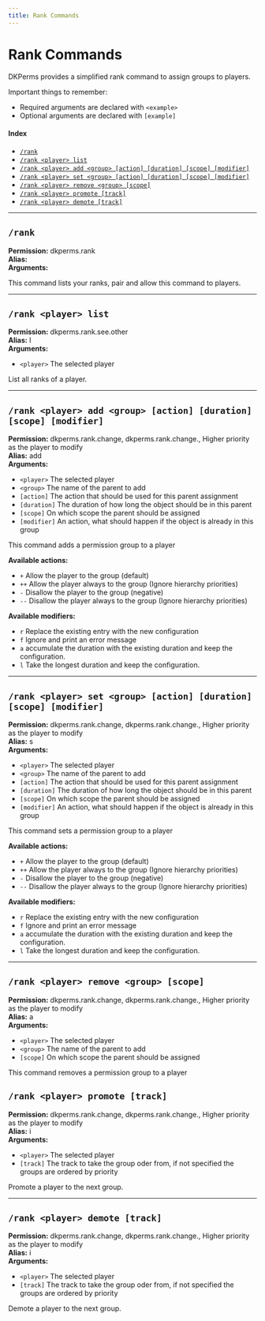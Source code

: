 ```yaml
---
title: Rank Commands
---
```


# Rank Commands

DKPerms provides a simplified rank command to assign groups to players.

Important things to remember:
* Required arguments are declared with ```<example>```
* Optional arguments are declared with ```[example]```


#### Index

* [```/rank```](#rank)
* [```/rank <player> list```](#rank-player-list)
* [```/rank <player> add <group> [action] [duration] [scope] [modifier]```](#rank-player-add-group-action-duration-scope-modifier)
* [```/rank <player> set <group> [action] [duration] [scope] [modifier]```](#rank-player-set-group-action-duration-scope-modifier)
* [```/rank <player> remove <group> [scope]```](#rank-player-remove-group-scope)
* [```/rank <player> promote [track]```](#rank-player-promote-track)
* [```/rank <player> demote [track]```](#rank-player-demote-track)

***

## **```/rank```**

**Permission:** dkperms.rank<br/>
**Alias:**  <br/>
**Arguments:**

This command lists your ranks, pair and allow this command to players.

***

## **```/rank <player> list```**

**Permission:** dkperms.rank.see.other<br/>
**Alias:** l <br/>
**Arguments:**

* `<player>` The selected player

List all ranks of a player.

***

## **```/rank <player> add <group> [action] [duration] [scope] [modifier]```**

**Permission:** dkperms.rank.change, dkperms.rank.change.<rank>, Higher priority as the player to modify <br/>
**Alias:** add <br/>
**Arguments:**

* `<player>` The selected player
* `<group>` The name of the parent to add
* `[action]` The action that should be used for this parent assignment
* `[duration]` The duration of how long the object should be in this parent
* `[scope]` On which scope the parent should be assigned
* `[modifier]` An action, what should happen if the object is already in this group

This command adds a permission group to a player

**Available actions:**

* `+` Allow the player to the group (default)
* `++` Allow the player always to the group (Ignore hierarchy priorities)
* `-` Disallow the player to the group (negative)
* `--` Disallow the player always to the group (Ignore hierarchy priorities)

**Available modifiers:**

* `r` Replace the existing entry with the new configuration
* `f` Ignore and print an error message
* `a` accumulate the duration with the existing duration and keep the configuration.
* `l` Take the longest duration and keep the configuration.

***

## **```/rank <player> set <group> [action] [duration] [scope] [modifier]```**

**Permission:** dkperms.rank.change, dkperms.rank.change.<rank>, Higher priority as the player to modify <br/>
**Alias:** s <br/>
**Arguments:**

* `<player>` The selected player
* `<group>` The name of the parent to add
* `[action]` The action that should be used for this parent assignment
* `[duration]` The duration of how long the object should be in this parent
* `[scope]` On which scope the parent should be assigned
* `[modifier]` An action, what should happen if the object is already in this group

This command sets a permission group to a player

**Available actions:**

* `+` Allow the player to the group (default)
* `++` Allow the player always to the group (Ignore hierarchy priorities)
* `-` Disallow the player to the group (negative)
* `--` Disallow the player always to the group (Ignore hierarchy priorities)

**Available modifiers:**

* `r` Replace the existing entry with the new configuration
* `f` Ignore and print an error message
* `a` accumulate the duration with the existing duration and keep the configuration.
* `l` Take the longest duration and keep the configuration.

***

## **```/rank <player> remove <group> [scope]```**

**Permission:** dkperms.rank.change, dkperms.rank.change.<rank>, Higher priority as the player to modify <br/>
**Alias:** a <br/>
**Arguments:**

* `<player>` The selected player
* `<group>` The name of the parent to add
* `[scope]` On which scope the parent should be assigned

This command removes a permission group to a player

## **```/rank <player> promote [track]```**

**Permission:** dkperms.rank.change, dkperms.rank.change.<rank>, Higher priority as the player to modify <br/>
**Alias:** i <br/>
**Arguments:**

* `<player>` The selected player
* `[track]` The track to take the group oder from, if not specified the groups are ordered by priority

Promote a player to the next group.

***

## **```/rank <player> demote [track]```**

**Permission:** dkperms.rank.change, dkperms.rank.change.<rank>, Higher priority as the player to modify <br/>
**Alias:** i <br/>
**Arguments:**

* `<player>` The selected player
* `[track]` The track to take the group oder from, if not specified the groups are ordered by priority

Demote a player to the next group.
